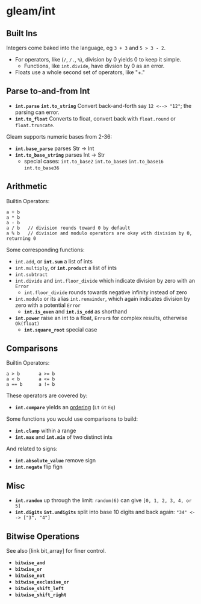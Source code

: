 # gleam/int
## Built Ins

Integers come baked into the language, eg `3 + 3` and `5 > 3 - 2`.

- For operators, like (`/`, `/.`, `%`), division by 0 yields 0 to keep it simple.
  - Functions, like `int.divide`, have divsion by 0 as an error.
- Floats use a whole second set of operators, like "+."

## Parse to-and-from Int

- **`int.parse`** **`int.to_string`** Convert back-and-forth say `12 <--> "12"`; the parsing can error.
- **`int.to_float`** Converts to float, convert back with `float.round` or `float.truncate`.

Gleam supports numeric bases from 2-36:
- **`int.base_parse`** parses Str -> Int
- **`int.to_base_string`** parses Int -> Str
  - special cases: `int.to_base2` `int.to_base8` `int.to_base16` `int.to_base36`

## Arithmetic

Builtin Operators:
```
a + b 
a * b
a - b
a / b   // division rounds toward 0 by default
a % b   // division and modulo operators are okay with division by 0, returning 0
```

Some corresponding functions:

- `int.add`, or **`int.sum`** a list of ints
- `int.multiply`, or **`int.product`** a list of ints
- `int.subtract`
- `int.divide` and `int.floor_divide` which indicate division by zero with an `Error`
  -  `int.floor_divide` rounds towards negative infinity instead of zero
- `int.modulo` or its alias `int.remainder`, which again indicates division by zero with a potential `Error`
  - **`int.is_even`** and **`int.is_odd`** as shorthand 
- **`int.power`** raise an int to a float, `Error`s for complex results, otherwise `Ok(float)`
  - **`int.square_root`** special case

## Comparisons

Builtin Operators:
```
a > b       a >= b
a < b       a <= b
a == b      a != b
```

These operators are covered by:
- **`int.compare`** yields an [ordering](https://github.com/CloserToTheCenter/GleamReference/blob/main/gleam/order.md) (`Lt` `Gt` `Eq`)

Some functions you would use comparisons to build:
- **`int.clamp`** within a range
- **`int.max`** and **`int.min`** of two distinct ints

And related to signs:
- **`int.absolute_value`** remove sign
- **`int.negate`** flip fign

## Misc

- **`int.random`** up through the limit: `random(6)` can give `[0, 1, 2, 3, 4, or 5]`
- **`int.digits`** **`int.undigits`** split into base 10 digits and back again: `"34" <--> ["3", "4"]`

## Bitwise Operations

See also [link bit_array] for finer control.

- **`bitwise_and`**
- **`bitwise_or`**
- **`bitwise_not`**
- **`bitwise_exclusive_or`**
- **`bitwise_shift_left`**
- **`bitwise_shift_right`**
